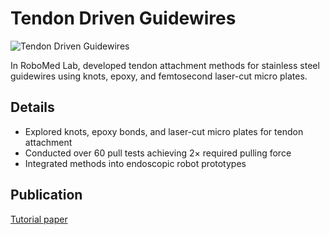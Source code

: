 # Tendon Driven Guidewires

![Tendon Driven Guidewires](../../images/tendon-driven-guidewires.png)

In RoboMed Lab, developed tendon attachment methods for stainless steel guidewires using knots, epoxy, and femtosecond laser-cut micro plates.

## Details

- Explored knots, epoxy bonds, and laser-cut micro plates for tendon attachment
- Conducted over 60 pull tests achieving 2× required pulling force
- Integrated methods into endoscopic robot prototypes

## Publication

[Tutorial paper](https://link.springer.com/article/10.1007/s41745-024-00455-3)